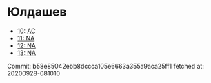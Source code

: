 # Юлдашев
- [10: AC](10.md)
- [11: NA](11.md)
- [12: NA](12.md)
- [13: NA](13.md)

Commit: b58e85042ebb8dccca105e6663a355a9aca25ff1
 fetched at: 20200928-081010
